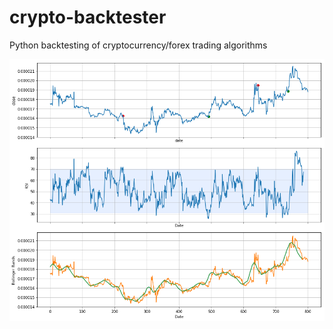 # crypto-backtester
Python backtesting of cryptocurrency/forex trading algorithms

![Sample](sample.png)
